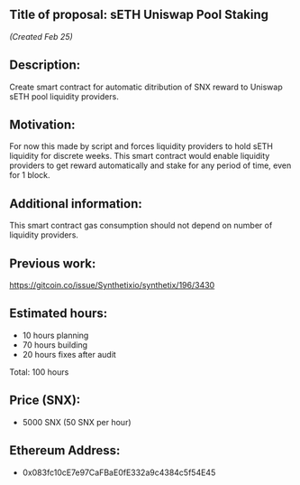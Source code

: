 ## Title of proposal: sETH Uniswap Pool Staking
*(Created Feb 25)*

## Description: 
Create smart contract for automatic ditribution of SNX reward to Uniswap sETH pool liquidity providers.

## Motivation: 
For now this made by script and forces liquidity providers to hold sETH liquidity for discrete weeks. This smart contract would enable liquidity providers to get reward automatically and stake for any period of time, even for 1 block.

## Additional information: 
This smart contract gas consumption should not depend on number of liquidity providers.

## Previous work: 
https://gitcoin.co/issue/Synthetixio/synthetix/196/3430

## Estimated hours: 
- 10 hours planning
- 70 hours building
- 20 hours fixes after audit

Total: 100 hours

## Price (SNX): 
- 5000 SNX (50 SNX per hour)

## Ethereum Address: 
- 0x083fc10cE7e97CaFBaE0fE332a9c4384c5f54E45
